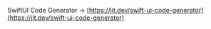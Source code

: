SwiftUI Code Generator → [https://jit.dev/swift-ui-code-generator](https://jit.dev/swift-ui-code-generator)
